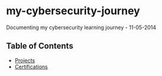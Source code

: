 # my-cybersecurity-journey
Documenting my cybersecurity learning journey - 11-05-2014

## Table of Contents
- [Projects](Projects/README.md)
- [Certifications](Certifications/README.md)

